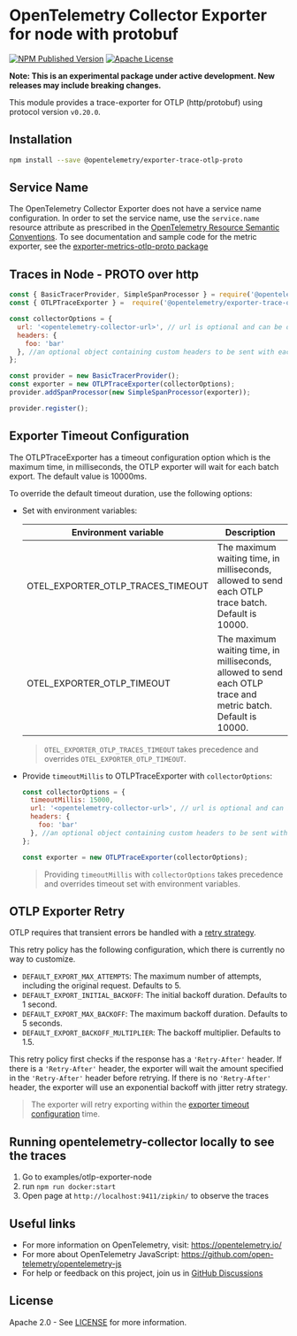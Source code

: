 # OpenTelemetry Collector Exporter for node with protobuf

[![NPM Published Version][npm-img]][npm-url]
[![Apache License][license-image]][license-image]

**Note: This is an experimental package under active development. New releases may include breaking changes.**

This module provides a trace-exporter for OTLP (http/protobuf) using protocol version `v0.20.0`.

## Installation

```bash
npm install --save @opentelemetry/exporter-trace-otlp-proto
```

## Service Name

The OpenTelemetry Collector Exporter does not have a service name configuration.
In order to set the service name, use the `service.name` resource attribute as prescribed in the [OpenTelemetry Resource Semantic Conventions][semconv-resource-service-name].
To see documentation and sample code for the metric exporter, see the [exporter-metrics-otlp-proto package][metrics-exporter-url]

## Traces in Node - PROTO over http

```js
const { BasicTracerProvider, SimpleSpanProcessor } = require('@opentelemetry/sdk-trace-base');
const { OTLPTraceExporter } =  require('@opentelemetry/exporter-trace-otlp-proto');

const collectorOptions = {
  url: '<opentelemetry-collector-url>', // url is optional and can be omitted - default is http://localhost:4318/v1/traces
  headers: {
    foo: 'bar'
  }, //an optional object containing custom headers to be sent with each request will only work with http
};

const provider = new BasicTracerProvider();
const exporter = new OTLPTraceExporter(collectorOptions);
provider.addSpanProcessor(new SimpleSpanProcessor(exporter));

provider.register();

```

## Exporter Timeout Configuration

The OTLPTraceExporter has a timeout configuration option which is the maximum time, in milliseconds, the OTLP exporter will wait for each batch export. The default value is 10000ms.

To override the default timeout duration, use the following options:

- Set with environment variables:

  | Environment variable | Description |
  |----------------------|-------------|
  | OTEL_EXPORTER_OTLP_TRACES_TIMEOUT | The maximum waiting time, in milliseconds, allowed to send each OTLP trace batch. Default is 10000. |
  | OTEL_EXPORTER_OTLP_TIMEOUT | The maximum waiting time, in milliseconds, allowed to send each OTLP trace and metric batch. Default is 10000. |

  > `OTEL_EXPORTER_OTLP_TRACES_TIMEOUT` takes precedence and overrides `OTEL_EXPORTER_OTLP_TIMEOUT`.

- Provide `timeoutMillis` to OTLPTraceExporter with `collectorOptions`:

  ```js
  const collectorOptions = {
    timeoutMillis: 15000,
    url: '<opentelemetry-collector-url>', // url is optional and can be omitted - default is http://localhost:4318/v1/traces
    headers: {
      foo: 'bar'
    }, //an optional object containing custom headers to be sent with each request will only work with http
  };

  const exporter = new OTLPTraceExporter(collectorOptions);
  ```

  > Providing `timeoutMillis` with `collectorOptions` takes precedence and overrides timeout set with environment variables.

## OTLP Exporter Retry

OTLP requires that transient errors be handled with a [retry strategy](https://github.com/open-telemetry/opentelemetry-specification/blob/main/specification/protocol/exporter.md#retry).

This retry policy has the following configuration, which there is currently no way to customize.

- `DEFAULT_EXPORT_MAX_ATTEMPTS`: The maximum number of attempts, including the original request. Defaults to 5.
- `DEFAULT_EXPORT_INITIAL_BACKOFF`: The initial backoff duration. Defaults to 1 second.
- `DEFAULT_EXPORT_MAX_BACKOFF`: The maximum backoff duration. Defaults to 5 seconds.
- `DEFAULT_EXPORT_BACKOFF_MULTIPLIER`: The backoff multiplier. Defaults to 1.5.

This retry policy first checks if the response has a `'Retry-After'` header. If there is a `'Retry-After'` header, the exporter will wait the amount specified in the `'Retry-After'` header before retrying. If there is no `'Retry-After'` header, the exporter will use an exponential backoff with jitter retry strategy.

  > The exporter will retry exporting within the [exporter timeout configuration](#exporter-timeout-configuration) time.

## Running opentelemetry-collector locally to see the traces

1. Go to examples/otlp-exporter-node
2. run `npm run docker:start`
3. Open page at `http://localhost:9411/zipkin/` to observe the traces

## Useful links

- For more information on OpenTelemetry, visit: <https://opentelemetry.io/>
- For more about OpenTelemetry JavaScript: <https://github.com/open-telemetry/opentelemetry-js>
- For help or feedback on this project, join us in [GitHub Discussions][discussions-url]

## License

Apache 2.0 - See [LICENSE][license-url] for more information.

[discussions-url]: https://github.com/open-telemetry/opentelemetry-js/discussions
[license-url]: https://github.com/open-telemetry/opentelemetry-js/blob/main/LICENSE
[license-image]: https://img.shields.io/badge/license-Apache_2.0-green.svg?style=flat
[npm-url]: https://www.npmjs.com/package/@opentelemetry/exporter-trace-otlp-proto
[npm-img]: https://badge.fury.io/js/%40opentelemetry%2Fexporter-trace-otlp-proto.svg
[semconv-resource-service-name]: https://github.com/open-telemetry/opentelemetry-specification/blob/main/specification/resource/semantic_conventions/README.md#service
[metrics-exporter-url]: https://github.com/open-telemetry/opentelemetry-js/tree/main/experimental/packages/opentelemetry-exporter-metrics-otlp-proto
